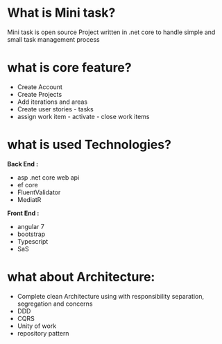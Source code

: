 # What is Mini task?
Mini task is open source Project written in .net core to handle simple and small task management process 
# what is core feature?
<ul>
  <li>  Create Account </li>
<li>Create Projects  </li>
<li>  Add iterations and areas</li>
<li>  Create user stories - tasks  </li>
<li>  assign work item - activate - close work items </li>
  </ul>
  

# what is used Technologies? 
<strong>Back End :</strong>
<ul>
<li> asp .net core web api</li>
<li> ef core</li>
<li> FluentValidator</li>
<li>MediatR</li>
  </ul>
  
  <strong>Front End :</strong>
  <ul>
  <li> angular 7</li>
   <li> bootstrap</li>
  <li> Typescript </li>
  <li>SaS </li>
  </ul>
  
# what about Architecture:
<ul>
<li> Complete clean Architecture using with responsibility separation, segregation and concerns</li>
<li> DDD</li>
<li>CQRS </li>
<li>Unity of work </li>
<li> repository pattern </li>
 </ul>

